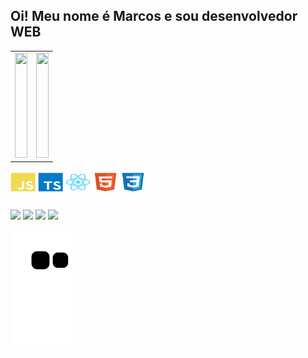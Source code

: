 ## Oi! Meu nome é Marcos e sou desenvolvedor WEB
<div>
  <table style="width:100%!important;margin:0 auto;">
    <tbody style="width:100%!important;">
    <tr style="width:100%!important;">
      <td><img style="width: 100%;height: 12em; max-width:100%;" src="https://github-readme-stats.vercel.app/api?username=marcossancal&show_icons=true&theme=dark&include_all_commits=true&count_private=true"/>
      </td>
      <td>
      <img style="width: 100%;height: 12em; max-width:100%;" src="https://github-readme-stats.vercel.app/api/top-langs/?username=marcossancal&layout=compact&langs_count=7&theme=dark"/>
      </td>
    </tr>
    </tbody>
  </table>
</div>
<div style="display: inline_block"><br>
  <img align="center" height="30" width="40" src="https://raw.githubusercontent.com/devicons/devicon/master/icons/javascript/javascript-plain.svg">
  <img align="center" height="30" width="40" src="https://raw.githubusercontent.com/devicons/devicon/master/icons/typescript/typescript-plain.svg">
  <img align="center" height="30" width="40" src="https://raw.githubusercontent.com/devicons/devicon/master/icons/react/react-original.svg">
  <img align="center" height="30" width="40" src="https://raw.githubusercontent.com/devicons/devicon/master/icons/html5/html5-original.svg">
  <img align="center" height="30" width="40" src="https://raw.githubusercontent.com/devicons/devicon/master/icons/css3/css3-original.svg">
</div>
  
  ##
 
<div> 
  <a href="https://instagram.com/_markdev" target="_blank"><img src="https://img.shields.io/badge/-Instagram-%23E4405F?style=for-the-badge&logo=instagram&logoColor=white" target="_blank"></a>
 	<a href="https://www.twitch.tv/marcossancal" target="_blank"><img src="https://img.shields.io/badge/Twitch-9146FF?style=for-the-badge&logo=twitch&logoColor=white" target="_blank"></a>
  <a href = "mailto:marcos.sanches@sancalproducoes.com"><img src="https://img.shields.io/badge/-Gmail-%23333?style=for-the-badge&logo=gmail&logoColor=white" target="_blank"></a>
  <a href="https://www.linkedin.com/in/marcossancal" target="_blank"><img src="https://img.shields.io/badge/-LinkedIn-%230077B5?style=for-the-badge&logo=linkedin&logoColor=white" target="_blank"></a> 
  
  ![Snake animation](https://github.com/marcossancal/marcossancal/blob/output/github-contribution-grid-snake.svg)
 
</div>
